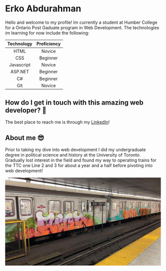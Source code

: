 # Erko Abdurahman

Hello and welcome to my profile! Im currently a student at Humber College for a Ontario Post Gaduate program in Web Development. The technologies im learning for now include the following:

|Technology| Proficiency|
|:----------:|:-----------:|
|HTML|Novice|
|CSS|Beginner|
|Javascript|Novice|
|ASP.NET|Beginner|
|C#|Beginner|
|Git|Novice|

## How do I get in touch with this amazing web developer? 🤔
The best place to reach me is through my [LinkedIn](https://www.linkedin.com/in/erko-abdurahman-b74186164/)!

## About me 😎
Prior to taking my dive into web development I did my undergraduate degree in political science and history at the University of Toronto. Gradually lost interest in the field and found my way to operating trains for the TTC one Line 2 and 3 for about a year and a half before pivoting into web development!

<img src="/images/train.jpg" hiehgt="500">


<!--

Here are some ideas to get you started:

- 🔭 I’m currently working on ...
- 🌱 I’m currently learning ...
- 👯 I’m looking to collaborate on ...
- 🤔 I’m looking for help with ...
- 💬 Ask me about ...
- 📫 How to reach me: ...
- 😄 Pronouns: ...
- ⚡ Fun fact: ...
-->
